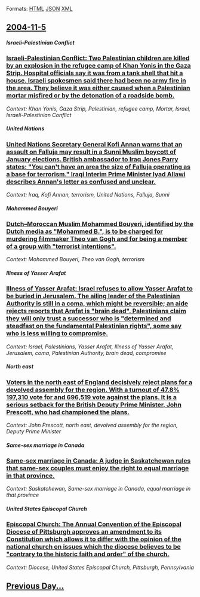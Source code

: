 
Formats: [HTML](2004/11/5/index.html)  [JSON](2004/11/5/index.json)  [XML](2004/11/5/index.xml)  

## [2004-11-5](/news/2004/11/5/index.md)

##### Israeli-Palestinian Conflict
### [ Israeli-Palestinian Conflict: Two Palestinian children are killed by an explosion in the refugee camp of Khan Yonis in the Gaza Strip. Hospital officials say it was from a tank shell that hit a house. Israeli spokesmen said there had been no army fire in the area. They believe it was either caused when a Palestinian mortar misfired or by the detonation of a roadside bomb. ](/news/2004/11/5/israeli-palestinian-conflict-two-palestinian-children-are-killed-by-an-explosion-in-the-refugee-camp-of-khan-yonis-in-the-gaza-strip-hosp.md)
_Context: Khan Yonis, Gaza Strip, Palestinian, refugee camp, Mortar, Israel, Israeli-Palestinian Conflict_

##### United Nations
### [ United Nations Secretary General Kofi Annan warns that an assault on Falluja may result in a Sunni Muslim boycott of January elections. British ambassador to Iraq Jones Parry states: "You can't have an area the size of Falluja operating as a base for terrorism." Iraqi Interim Prime Minister Iyad Allawi describes Annan's letter as confused and unclear. ](/news/2004/11/5/united-nations-secretary-general-kofi-annan-warns-that-an-assault-on-falluja-may-result-in-a-sunni-muslim-boycott-of-january-elections-bri.md)
_Context: Iraq, Kofi Annan, terrorism, United Nations, Falluja, Sunni_

##### Mohammed Bouyeri
### [ Dutch&ndash;Moroccan Muslim Mohammed Bouyeri, identified by the Dutch media as "Mohammed B.", is to be charged for murdering filmmaker Theo van Gogh and for being a member of a group with "terrorist intentions". ](/news/2004/11/5/dutch-ndash-moroccan-muslim-mohammed-bouyeri-identified-by-the-dutch-media-as-mohammed-b-is-to-be-charged-for-murdering-filmmaker-theo.md)
_Context: Mohammed Bouyeri, Theo van Gogh, terrorism_

##### Illness of Yasser Arafat
### [ Illness of Yasser Arafat: Israel refuses to allow Yasser Arafat to be buried in Jerusalem. The ailing leader of the Palestinian Authority is still in a coma, which might be reversible; an aide rejects reports that Arafat is "brain dead". Palestinians claim they will only trust a successor who is "determined and steadfast on the fundamental Palestinian rights", some say who is less willing to compromise. ](/news/2004/11/5/illness-of-yasser-arafat-israel-refuses-to-allow-yasser-arafat-to-be-buried-in-jerusalem-the-ailing-leader-of-the-palestinian-authority-i.md)
_Context: Israel, Palestinians, Yasser Arafat, Illness of Yasser Arafat, Jerusalem, coma, Palestinian Authority, brain dead, compromise_

##### North east
### [ Voters in the north east of England decisively reject plans for a devolved assembly for the region. With a turnout of 47.8% 197,310 vote for and 696,519 vote against the plans. It is a serious setback for the British Deputy Prime Minister, John Prescott, who had championed the plans. ](/news/2004/11/5/voters-in-the-north-east-of-england-decisively-reject-plans-for-a-devolved-assembly-for-the-region-with-a-turnout-of-47-8-197-310-vote-fo.md)
_Context: John Prescott, north east, devolved assembly for the region, Deputy Prime Minister_

##### Same-sex marriage in Canada
### [ Same-sex marriage in Canada: A judge in Saskatchewan rules that same-sex couples must enjoy the right to equal marriage in that province. ](/news/2004/11/5/same-sex-marriage-in-canada-a-judge-in-saskatchewan-rules-that-same-sex-couples-must-enjoy-the-right-to-equal-marriage-in-that-province.md)
_Context: Saskatchewan, Same-sex marriage in Canada, equal marriage in that province_

##### United States Episcopal Church
### [ Episcopal Church: The Annual Convention of the Episcopal Diocese of Pittsburgh approves an amendment to its Constitution which allows it to differ with the opinion of the national church on issues which the diocese believes to be "contrary to the historic faith and order" of the church. ](/news/2004/11/5/episcopal-church-the-annual-convention-of-the-episcopal-diocese-of-pittsburgh-approves-an-amendment-to-its-constitution-which-allows-it-to.md)
_Context: Diocese, United States Episcopal Church, Pittsburgh, Pennsylvania_

## [Previous Day...](/news/2004/11/4/index.md)

